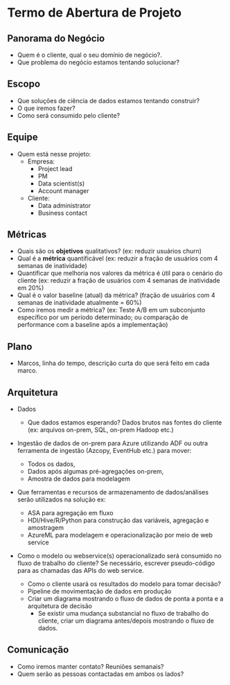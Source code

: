 # Termo de Abertura de Projeto

## Panorama do Negócio
* Quem é o cliente, qual o seu domínio de negócio?.
* Que problema do negócio estamos tentando solucionar?

## Escopo
* Que soluções de ciência de dados estamos tentando construir?
* O que iremos fazer?
* Como será consumido pelo cliente?


## Equipe
* Quem está nesse projeto:
	* Empresa:
		* Project lead
		* PM
		* Data scientist(s)
		* Account manager
	* Cliente:
		* Data administrator
		* Business contact
	
## Métricas
* Quais são os **objetivos** qualitativos? (ex: reduzir usuários churn)
* Qual é a **métrica** quantificável (ex: reduzir a fração de usuários com 4 semanas de inatividade)
* Quantificar que melhoria nos valores da métrica é útil para o cenário do cliente (ex: reduzir a fração de usuários com 4 semanas de inatividade em 20%)
* Qual é o valor baseline (atual) da métrica? (fração de usuários com 4 semanas de inatividade atualmente = 60%)
* Como iremos medir a métrica? (ex: Teste A/B em um subconjunto específico por um período determinado; ou comparação de performance com a baseline após a implementação)

## Plano
* Marcos, linha do tempo, descrição curta do que será feito em cada marco.

## Arquitetura
* Dados
  * Que dados estamos esperando? Dados brutos nas fontes do cliente (ex: arquivos on-prem, SQL, on-prem Hadoop etc.)
* Ingestão de dados de on-prem para Azure utilizando ADF ou outra ferramenta de ingestão (Azcopy, EventHub etc.) para mover:
  * Todos os dados, 
  * Dados após algumas pré-agregações on-prem,
  * Amostra de dados para modelagem 
  
* Que ferramentas e recursos de armazenamento de dados/análises serão utilizados na solução ex:
  * ASA para agregação em fluxo 
  * HDI/Hive/R/Python para construção das variáveis, agregação e amostragem
  * AzureML para modelagem e operacionalização por meio de web service
* Como o modelo ou webservice(s) operacionalizado será consumido no fluxo de trabalho do cliente? Se necessário, escrever pseudo-código para as chamadas das APIs do web service.
  * Como o cliente usará os resultados do modelo para tomar decisão?
  * Pipeline de movimentação de dados em produção
  * Criar um diagrama mostrando o fluxo de dados de ponta a ponta e a arquitetura de decisão
    * Se existir uma mudança substancial no fluxo de trabalho do cliente, criar um diagrama antes/depois mostrando o fluxo de dados.
  
## Comunicação
* Como iremos manter contato? Reuniões semanais?
* Quem serão as pessoas contactadas em ambos os lados?
